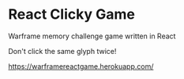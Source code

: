 # React Clicky Game
Warframe memory challenge game written in React

Don't click the same glyph twice!

https://warframereactgame.herokuapp.com/
 